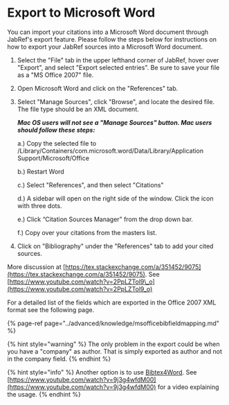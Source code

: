 # Export to Microsoft Word

You can import your citations into a Microsoft Word document through JabRef's export feature. Please follow the steps below for instructions on how to export your JabRef sources into a Microsoft Word document.

1. Select the "File" tab in the upper lefthand corner of JabRef, hover over "Export", and select "Export selected entries". Be sure to save your file as a "MS Office 2007" file. 
2. Open Microsoft Word and click on the "References" tab.
3. Select "Manage Sources", click "Browse", and locate the desired file. The file type should be an XML document. 

      ***Mac OS users will not see a "Manage Sources" button. Mac users should follow these steps:***

      a.) Copy the selected file to /Library/Containers/com.microsoft.word/Data/Library/Application Support/Microsoft/Office 

      b.) Restart Word

      c.) Select "References", and then select "Citations"

      d.) A sidebar will open on the right side of the window. Click the icon with three dots. 

      e.) Click “Citation Sources Manager” from the drop down bar. 
      
      f.) Copy over your citations from the masters list.  
4. Click on "Bibliography" under the "References" tab to add your cited sources.


More discussion at [https://tex.stackexchange.com/a/351452/9075](https://tex.stackexchange.com/a/351452/9075). See [https://www.youtube.com/watch?v=2PpLZTol9\_o](https://www.youtube.com/watch?v=2PpLZTol9_o)

For a detailed list of the fields which are exported in the Office 2007 XML format see the following page.

{% page-ref page="../advanced/knowledge/msofficebibfieldmapping.md" %}

{% hint style="warning" %}
The only problem in the export could be when you have a "company" as author. That is simply exported as author and not in the company field.
{% endhint %}

{% hint style="info" %}
Another option is to use [Bibtex4Word](http://www.ee.ic.ac.uk/hp/staff/dmb/perl/index.html). See [https://www.youtube.com/watch?v=9j3g4wfdM00](https://www.youtube.com/watch?v=9j3g4wfdM00) for a video explaining the usage.
{% endhint %}
